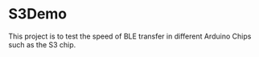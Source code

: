 # S3Demo

This project is to test the speed of BLE transfer in different Arduino Chips such as the S3 chip.
